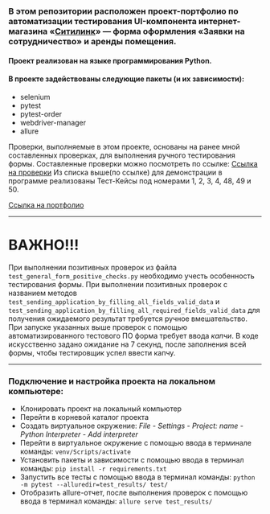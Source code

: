 ### В этом репозитории расположен проект-портфолио по автоматизации тестирования UI-компонента интернет-магазина «[Ситилинк](https://www.citilink.ru/rent/)» — форма оформления «Заявки на сотрудничество» и аренды помещения.

#### Проект реализован на языке программирования Python.
#### В проекте задействованы следующие пакеты (и их зависимости):
- selenium
- pytest
- pytest-order
- webdriver-manager
- allure

Проверки, выполняемые в этом проекте, основаны на ранее мной составленных проверках, для выполнения ручного тестирования формы.
Составленные проверки можно посмотреть по ссылке: [Ссылка на проверки](https://docs.google.com/spreadsheets/d/1X5DfJBz8_889Zj-2zQD4egbdoxDBBPHvtp0Zu1kLZD0/edit#gid=1272824100 "Проверка функционала формы \"Заявка на сотрудничество\" Больше 150 М2")
Из списка выше(по ссылке) для демонстрации в программе реализованы Тест-Кейсы под номерами 1, 2, 3, 4, 48, 49 и 50.

[Ссылка на портфолио](https://docs.google.com/document/d/1qqiY6eE5F0_nukb1E979TQb4SeIlW6y7y4AQ6zcDu28/edit "QA Engineer | Тестировщик – Силкин Евгений")

---
# ВАЖНО!!!

При выполнении позитивных проверок из файла `test_general_form_positive_checks.py` необходимо учесть особенность тестирования формы.
При выполнении позитивных проверок с названием методов `test_sending_application_by_filling_all_fields_valid_data` и `test_sending_application_by_filling_all_required_fields_valid_data` для получения ожидаемого результат требуется ручное вмешательство.
При запуске указанных выше проверок с помощью автоматизированного тестового ПО форма требует ввода *капчи*. В коде искусственно задано ожидание на 7 секунд, после заполнения всей формы, чтобы тестировщик успел ввести капчу.

---

### Подключение и настройка проекта на локальном компьютере:
- Клонировать проект на локальный компьютер
- Перейти в корневой каталог проекта
- Создать виртуальное окружение:
_File - Settings - Project: name - Python Interpreter - Add interpreter_
- Перейти в виртуальное окружение с помощью ввода в терминале команды: `venv/Scripts/activate`
- Установить пакеты и зависимости с помощью ввода в терминал команды: `pip install -r requirements.txt`
- Запустить все тесты с помощью ввода в терминал команды: `python -m pytest --alluredir=test_results/ test/`
- Отобразить allure-отчет, после выполнения проверок с помощью ввода в терминал команды: `allure serve test_results/`

